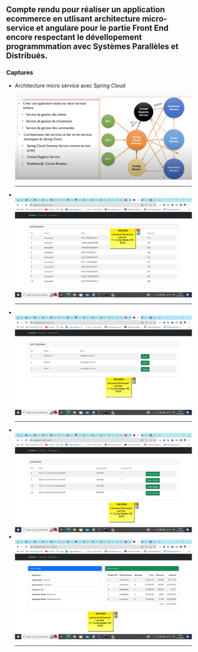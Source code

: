 <h2>Compte rendu pour réaliser un application ecommerce en utlisant architecture micro-service et angulare pour le partie Front End encore respectant  le dévellopement programmmation avec Systèmes Parallèles et Distribués.</h2>
<h3>Captures </h3>

<ul>
    <li>Architecture micro service avec Spring Cloud </li>
<br>
    <img src="./img/img01.png"/>
<hr/>
<li></li>
<img src="./img/img02.png"/>
<hr/>
<li></li>
<img src="./img/img03.png"/>

<hr/>

<li></li>
<img src="./img/img04.png"/>
<li></li>
<img src="./img/img05.png"/>
<hr/>
</ul>








